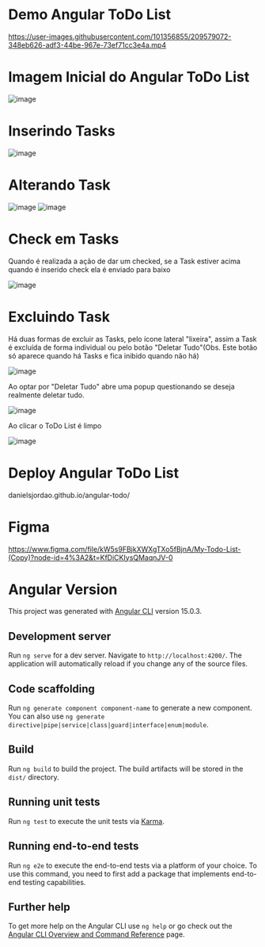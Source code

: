 # Demo Angular ToDo List

https://user-images.githubusercontent.com/101356855/209579072-348eb626-adf3-44be-967e-73ef71cc3e4a.mp4

# Imagem Inicial do Angular ToDo List

![image](https://user-images.githubusercontent.com/101356855/210990700-0cceaceb-71a6-47c2-9a97-035be71f06eb.png)

# Inserindo Tasks

![image](https://user-images.githubusercontent.com/101356855/210990998-6a6f68fa-eff3-4165-9fbc-7cda5e4e060a.png)

# Alterando Task

![image](https://user-images.githubusercontent.com/101356855/210991621-aeeb85a4-25f2-4613-8785-5642f132be79.png)
![image](https://user-images.githubusercontent.com/101356855/210991883-ed419212-f6da-42e7-85ee-6f35ee799603.png)

# Check em Tasks

Quando é realizada a ação de dar um checked, se a Task estiver acima quando é inserido check ela é enviado para baixo

![image](https://user-images.githubusercontent.com/101356855/210992847-e3772269-6eb6-4d39-90c5-03684f1c8935.png)

# Excluindo Task

Há duas formas de excluir as Tasks, pelo ícone lateral "lixeira", assim a Task é excluída de forma individual ou pelo botão "Deletar Tudo"(Obs. Este botão só aparece quando há Tasks e fica inibido quando não há)

![image](https://user-images.githubusercontent.com/101356855/210994232-f7c6c573-6228-4ed8-bef1-e6124538d582.png)

Ao optar por "Deletar Tudo" abre uma popup questionando se deseja realmente deletar tudo.

![image](https://user-images.githubusercontent.com/101356855/210994805-4e2a82b0-5f27-4bd3-b0fc-5cec74db5b22.png)

Ao clicar o ToDo List é limpo

![image](https://user-images.githubusercontent.com/101356855/210995225-6d3585b5-bbd6-445a-af93-be70b8925f1f.png)

# Deploy Angular ToDo List

danielsjordao.github.io/angular-todo/

# Figma
https://www.figma.com/file/kW5s9FBjkXWXgTXo5fBjnA/My-Todo-List-(Copy)?node-id=4%3A2&t=KfDiCKIysQMaqnJV-0

# Angular Version

This project was generated with [Angular CLI](https://github.com/angular/angular-cli) version 15.0.3.

## Development server

Run `ng serve` for a dev server. Navigate to `http://localhost:4200/`. The application will automatically reload if you change any of the source files.

## Code scaffolding

Run `ng generate component component-name` to generate a new component. You can also use `ng generate directive|pipe|service|class|guard|interface|enum|module`.

## Build

Run `ng build` to build the project. The build artifacts will be stored in the `dist/` directory.

## Running unit tests

Run `ng test` to execute the unit tests via [Karma](https://karma-runner.github.io).

## Running end-to-end tests

Run `ng e2e` to execute the end-to-end tests via a platform of your choice. To use this command, you need to first add a package that implements end-to-end testing capabilities.

## Further help

To get more help on the Angular CLI use `ng help` or go check out the [Angular CLI Overview and Command Reference](https://angular.io/cli) page.
